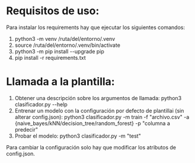 # Requisitos de uso:
Para instalar los requirements hay que ejecutar los siguientes comandos:

1. python3 -m venv /ruta/del/entorno/.venv
2. source /ruta/del/entorno/.venv/bin/activate
3. python3 -m pip install --upgrade pip
4. pip install -r requirements.txt

# Llamada a la plantilla:
1. Obtener una descripción sobre los argumentos de llamada:
    python3 clasificador.py --help 
2. Entrenar un modelo con la configuración por defecto de plantillai (sin alterar config.json):
    python3 clasificador.py -m train -f "archivo.csv" -a {naive_bayes/kNN/decision_tree/random_forest} -p "columna a predecir"
3. Probar el modelo:
    python3 clasificador.py -m "test"


Para cambiar la configuración solo hay que modificar los atributos de config.json.
